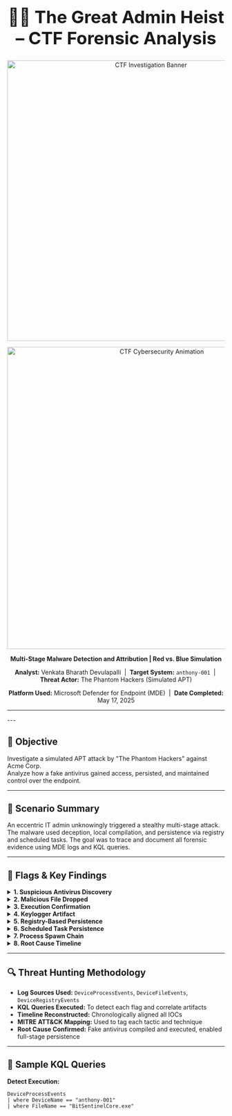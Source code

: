 <h1 align="center" style="font-size:2.5rem;">🕵️‍♂️ The Great Admin Heist – CTF Forensic Analysis</h1>

<p align="center">
  <img src="https://media.giphy.com/media/kQH61fV8d2g7k/giphy.gif" width="650" alt="CTF Investigation Banner"/>
</p>

<p align="center">
  <img src="https://media.giphy.com/media/kQH61fV8d2g7k/giphy.gif" width="700" alt="CTF Cybersecurity Animation"/>
</p>


<p align="center">
  <strong>Multi-Stage Malware Detection and Attribution | Red vs. Blue Simulation</strong>
</p>

<p align="center">
  <b>Analyst:</b> Venkata Bharath Devulapalli &nbsp;|&nbsp;
  <b>Target System:</b> <code>anthony-001</code> &nbsp;|&nbsp;
  <b>Threat Actor:</b> The Phantom Hackers (Simulated APT)  
</p>

<p align="center">
  <b>Platform Used:</b> Microsoft Defender for Endpoint (MDE) &nbsp;|&nbsp;
  <b>Date Completed:</b> May 17, 2025
</p>

<hr>
---

## 🧠 Objective

Investigate a simulated APT attack by "The Phantom Hackers" against Acme Corp.  
Analyze how a fake antivirus gained access, persisted, and maintained control over the endpoint.

---

## 🧩 Scenario Summary

An eccentric IT admin unknowingly triggered a stealthy multi-stage attack. The malware used deception, local compilation, and persistence via registry and scheduled tasks. The goal was to trace and document all forensic evidence using MDE logs and KQL queries.

---

## 🚩 Flags & Key Findings

<details>
<summary><strong>1. Suspicious Antivirus Discovery</strong></summary>

- Malware disguised as `BitSentinelCore.exe` mimicked legitimate antivirus software  
- Detected via file naming and process behavior

</details>

<details>
<summary><strong>2. Malicious File Dropped</strong></summary>

- File was locally **compiled** using `csc.exe` (not downloaded)  
- Demonstrates **Living off the Land Binary (LOLBins)** technique

</details>

<details>
<summary><strong>3. Execution Confirmation</strong></summary>

- Manual execution confirmed via `explorer.exe`  
- Indicates user deception or insider threat

</details>

<details>
<summary><strong>4. Keylogger Artifact</strong></summary>

- `.lnk` file dropped into Startup folder named `systemreport.lnk`  
- Tied to keylogger like `AutoHotkeyU32.exe`

</details>

<details>
<summary><strong>5. Registry-Based Persistence</strong></summary>

- Malware added itself under `HKCU\Software\Microsoft\Windows\CurrentVersion\Run`  
- Enables re-execution on reboot or login

</details>

<details>
<summary><strong>6. Scheduled Task Persistence</strong></summary>

- Created task `UpdateHealthTelemetry` using `schtasks.exe`  
- Ensured ongoing access even after reboots

</details>

<details>
<summary><strong>7. Process Spawn Chain</strong></summary>

- Chain observed: `gc_worker.exe → BitSentinelCore.exe → cmd.exe → schtasks.exe`  
- Used trusted system binaries for evasion

</details>

<details>
<summary><strong>8. Root Cause Timeline</strong></summary>

- Root timestamp: `2025-05-06T21:00`  
- Confirmed via file creation of `BitSentinelCore.exe`

</details>

----


## 🔍 Threat Hunting Methodology

- **Log Sources Used:** `DeviceProcessEvents`, `DeviceFileEvents`, `DeviceRegistryEvents`
- **KQL Queries Executed:** To detect each flag and correlate artifacts
- **Timeline Reconstructed:** Chronologically aligned all IOCs
- **MITRE ATT&CK Mapping:** Used to tag each tactic and technique
- **Root Cause Confirmed:** Fake antivirus compiled and executed, enabled full-stage persistence

---

## 🧪 Sample KQL Queries

**Detect Execution:**
```kusto
DeviceProcessEvents
| where DeviceName == "anthony-001"
| where FileName == "BitSentinelCore.exe"
